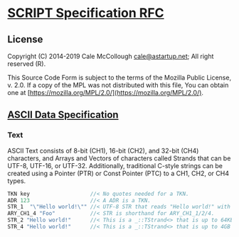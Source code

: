 # [SCRIPT Specification RFC](../readme.md)

## License

Copyright (C) 2014-2019 Cale McCollough <cale@astartup.net>; All right reserved (R).

This Source Code Form is subject to the terms of the Mozilla Public License, v. 2.0. If a copy of the MPL was not distributed with this file, You can obtain one at [https://mozilla.org/MPL/2.0/](https://mozilla.org/MPL/2.0/).

## [ASCII Data Specification](readme.md)

### Text

ASCII Text consists of 8-bit (CH1), 16-bit (CH2), and 32-bit (CH4) characters, and Arrays and Vectors of characters called Strands that can be UTF-8, UTF-16, or UTF-32. Additionally, traditional C-style strings can be created using a Pointer (PTR) or Const Pointer (PTC) to a CH1, CH2, or CH4 types.

```C++
TKN key                   //< No quotes needed for a TKN.
ADR 123                   //< A ADR is a TKN.
STR_1  "\"Hello world!\"" //< UTF-8 STR that reads "Hello world!" with double quotes.
ARY_CH1_4 "Foo"           //< STR is shorthand for ARY_CH1_1/2/4.
STR_2 "Hello world!"      //< This is a _::TStrand<> that is up to 64KB long.
STR_4 "Hello world!"      //< This is a _::TStrand<> that is up to 4GB long.
```
